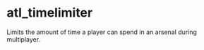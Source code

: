 atl_timelimiter
===================

Limits the amount of time a player can spend in an arsenal during multiplayer.